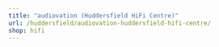 ```yaml
---
title: "audiovation (Huddersfield HiFi Centre)"
url: /huddersfield/audiovation-huddersfield-hifi-centre/
shop: hifi
---
```

